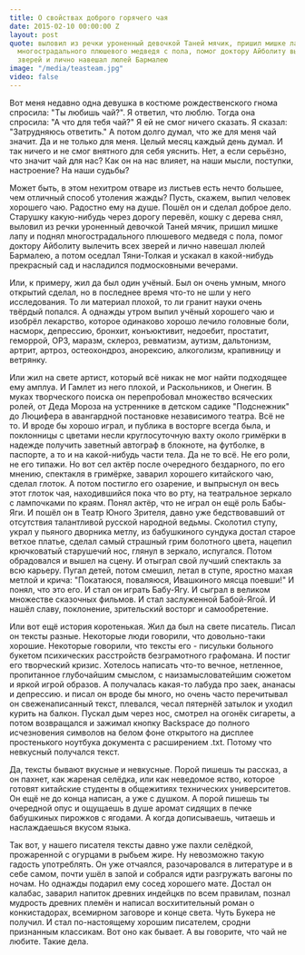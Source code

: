 ```yaml
---
title: О свойствах доброго горячего чая
date: 2015-02-10 00:00:00 Z
layout: post
quote: выловил из речки уроненный девочкой Таней мячик, пришил мишке лапу и поднял
  многострадального плюшевого медведя с пола, помог доктору Айболиту вылечить всех
  зверей и лично навешал люлей Бармалею
image: "/media/teasteam.jpg"
video: false
---
```


Вот меня недавно одна девушка в костюме рождественcкого гнома спросила: "Ты любишь чай?". Я ответил, что люблю. Тогда она спросила: "А что для тебя чай?" Я ей не смог ничего сказать. Я сказал: "Затрудняюсь ответить."
А потом долго думал, что же для меня чай значит. Да и не только для меня. Целый месяц каждый день думал. И так ничего и не смог внятного для себя уяснить.
Нет, а если серьёзно, что значит чай для нас? Как он на нас влияет, на наши мысли, поступки, настроение? На наши судьбы?

Может быть, в этом нехитром отваре из листьев есть нечто большее, чем отличный способ утоления жажды? Пусть, скажем, выпил человек хорошего чаю. Радостно ему на душе. Пошёл он и сделал доброе дело. Старушку какую-нибудь через дорогу перевёл, кошку с дерева снял, выловил из речки уроненный девочкой Таней мячик, пришил мишке лапу и поднял многострадального плюшевого медведя с пола, помог доктору Айболиту вылечить всех зверей и лично навешал люлей Бармалею, а потом оседлал Тяни-Толкая и ускакал в какой-нибудь прекрасный сад и насладился подмосковными вечерами.

Или, к примеру, жил да был один учёный. Был он очень умным, много открытий сделал, но в последнее время что-то не шли у него исследования. То ли материал плохой, то ли гранит науки очень твёрдый попался. А однажды утром выпил учёный хорошего чаю и изобрёл лекарство, которое одинаково хорошо лечило головные боли, насморк, депрессию, бронхит, конъюктивит, недоебит, простатит, геморрой, ОРЗ, маразм, склероз, ревматизм, аутизм, дальтонизм, артрит, артроз, остеохондроз, анорексию, алкоголизм, крапивницу и ветрянку.

Или жил на свете артист, который всё никак не мог найти подходящее ему амплуа. И Гамлет из него плохой, и Раскольников, и Онегин. В муках творческого поиска он перепробовал множество всяческих ролей, от Деда Мороза на устреннике в детском садике "Подснежник" до Люцифера в авангардной постановке независимого театра. Всё не то. И вроде бы хорошо играл, и публика в восторге всегда была, и поклонницы с цветами несли круглосуточную вахту около гримёрки в надежде получить заветный автограф в блокноте, на футболке, в паспорте, а то и на какой-нибудь части тела. Да не то всё. Не его роли, не его типажи. Но вот сел актёр после очередного бездарного, по его мнению, спектакля в гримёрке, заварил хорошего китайского чаю, сделал глоток. А потом постигло его озарение, и выпрыснул он весь этот глоток чая, находившийся пока что во рту, на театральное зеркало с лампочками по краям. Понял актёр, что не играл он ещё роль Бабы-Яги. И пошёл он в Театр Юного Зрителя, давно уже бедствовавший от отсутствия талантливой русской народной ведьмы. Сколотил ступу, украл у пьяного дворника метлу, из бабушкиного сундука достал старое ветхое платье, сделал самый страшный грим болотного цвета, нацепил крючковатый старушечий нос, глянул в зеркало, испугался. Потом обрадовался и вышел на сцену. И отыграл свой лучший спектакль за всю карьеру. Пугал детей, потом смешил, летал в ступе, яростно махая метлой и крича: "Покатаюся, поваляюся, Ивашкиного мясца поевши!" И понял, что это его. И стал он играть Бабу-Ягу. И сыграл в великом множестве сказочных фильмов. И стал заслуженной Бабой-Ягой. И нашёл славу, поклонение, зрительский восторг и самообретение.

Или вот ещё история коротенькая. Жил да был на свете писатель. Писал он тексты разные. Некоторые люди говорили, что довольно-таки хорошие. Некоторые говорили, что тексты его - писульки больного букетом психических расстройств безграмотного графомана. И постиг его творческий кризис. Хотелось написать что-то вечное, нетленное, пропитанное глубочайшим смыслом, с наизамысловатейшим сюжетом и яркой игрой образов. А получалась какая-то лабуда про заек, ананасы и депрессию. и писал он вроде бы много, но очень часто перечитывал он свеженаписанный текст, плевался, чесал пятернёй затылок и уходил курить на балкон. Пускал дым через нос, смотрел на огонёк сигареты, а потом возвращался и зажимал кнопку Backspace до полного исчезновения символов на белом фоне открытого на дисплее простенького ноутбука документа с расширением .txt. Потому что невкусный получался текст.

Да, тексты бывают вкусные и невкусные. Порой пишешь ты рассказ, а он пахнет, как жареная селёдка, или как неведомое яство, которое готовят китайские студенты в общежитиях технических университетов. Он ещё не до конца написан, а уже с душком. А порой пишешь ты очередной опус и ощущаешь в душе аромат сидящих в печке бабушкиных пирожков с ягодами. А когда дописываешь, читаешь и наслаждаешься вкусом языка.

Так вот, у нашего писателя тексты давно уже пахли селёдкой, прожаренной с огурцами в рыбьем жире. Ну невозможно такую гадость употреблять. Он уже отчаялся, разочаровался в литературе и в себе самом, почти ушёл в запой и собрался идти разгружать вагоны по ночам. Но однажды подарил ему сосед хорошего мате. Достал он калабас, заварил напиток древних индейцкв по всем правилам, познал мудрость древних племён и написал восхитительный роман о конкистадорах, всемирном заговоре и конце света. Чуть Букера не получил. И стал по-настоящему хорошим писателем, сродни признанным классикам.
Вот оно как бывает. А вы говорите, что чай не любите. Такие дела.
